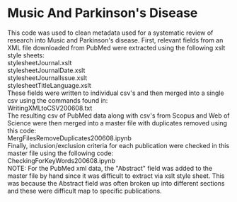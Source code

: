 # Music And Parkinson's Disease
This code was used to clean metadata used for a systematic review of research into Music and Parkinson's disease.
First, relevant fields from an XML file downloaded from PubMed were extracted using the following xslt style sheets: 
<br>stylesheetJournal.xslt
<br>stylesheetJournalDate.xslt
<br>stylesheetJournalIssue.xslt
<br>stylesheetTitleLanguage.xslt
<br>
These fields were written to individual csv's and then merged into a single csv using the commands found in:
<br>WritingXMLtoCSV200608.txt
<br>
The resulting csv of PubMed data along with csv's from Scopus and Web of Science were then merged into a master file with duplicates removed using this code: 
<br>MergFilesRemoveDuplicates200608.ipynb
<br>
Finally, inclusion/exclusion criteria for each publication were checked in this master file using the following code:
<br>CheckingForKeyWords200608.ipynb
<br>
NOTE: For the PubMed xml data, the "Abstract" field was added to the master file by hand since it was difficult to extract via xslt style sheet. This was because the Abstract field was often  broken up into different sections and these were difficult map to specific publications. 
